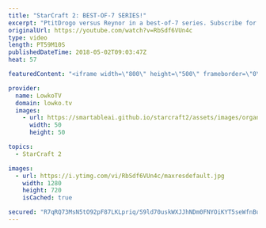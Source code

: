 ```yaml
---
title: "StarCraft 2: BEST-OF-7 SERIES!"
excerpt: "PtitDrogo versus Reynor in a best-of-7 series. Subscribe for more videos: http://lowko.tv/youtube Professional cheesing: https://goo.gl/APqMmJ  A very fun series that is centered around the mid-game. While both players look a little shaky from moment to moment, there is no denying that they are some"
originalUrl: https://youtube.com/watch?v=RbSdf6VUn4c
type: video
length: PT59M10S
publishedDateTime: 2018-05-02T09:03:47Z
heat: 57

featuredContent: "<iframe width=\"800\" height=\"500\" frameborder=\"0\" src=\"https://www.youtube.com/embed/RbSdf6VUn4c\" allow=\"accelerometer; autoplay; encrypted-media; gyroscope; picture-in-picture\" allowfullscreen></iframe>"

provider:
  name: LowkoTV
  domain: lowko.tv
  images:
    - url: https://smartableai.github.io/starcraft2/assets/images/organizations/lowko.tv-50x50.jpg
      width: 50
      height: 50

topics:
  - StarCraft 2

images:
  - url: https://i.ytimg.com/vi/RbSdf6VUn4c/maxresdefault.jpg
    width: 1280
    height: 720
    isCached: true

secured: "R7qRQ73MsN5tO92pF87LKLpriq/S9ld70uskWXJJhNDm0FNYOiKYT5seWfnBujnl13nZVpVgL4wF34KniWXyouZHuVTlPGSM+eluUlAzxbLzPKf4iEf/Hnjgac2B3ODOhoJzzmExyU6beL8+Q/4RBlzWBKr38IGV/GdzcouhFylT5zPiW/T72DuiZX0SAQ/4LxkoG2FujqllZkl5rg4zqBrdUmYUfRu80qZTKAH6CtW6KEAiMlhIL2H9abo1v8dBmVSFl0M+joU1PcRmfxSuTG2UWUhN0Ja/kLgty7wu+Q8WBPRVSvEqfnWxruLQfYXlsLDVkQFBHRzmmRwSSIJPA7ItXj02NBBmcMertSXhEI+CMW8AdCotOGxEAccp3Ga4uKO7RTVoswotZ9JESYN06Q==;JjmJcTmSOFPP+k7ug/oc+Q=="
---
```


